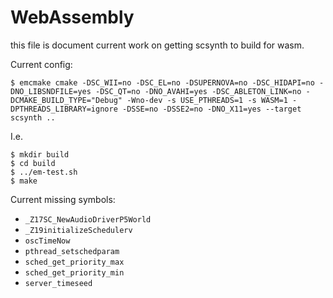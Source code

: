 # WebAssembly

this file is document current work on getting scsynth to build for wasm.

Current config:

    $ emcmake cmake -DSC_WII=no -DSC_EL=no -DSUPERNOVA=no -DSC_HIDAPI=no -DNO_LIBSNDFILE=yes -DSC_QT=no -DNO_AVAHI=yes -DSC_ABLETON_LINK=no -DCMAKE_BUILD_TYPE="Debug" -Wno-dev -s USE_PTHREADS=1 -s WASM=1 -DPTHREADS_LIBRARY=ignore -DSSE=no -DSSE2=no -DNO_X11=yes --target scsynth ..

I.e.

    $ mkdir build
    $ cd build
    $ ../em-test.sh
    $ make

Current missing symbols:

 - `_Z17SC_NewAudioDriverP5World`
 - `_Z19initializeSchedulerv`
 - `oscTimeNow`
 - `pthread_setschedparam`
 - `sched_get_priority_max`
 - `sched_get_priority_min`
 - `server_timeseed`

